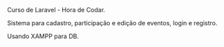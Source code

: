 <p>Curso de Laravel - Hora de Codar.</p>
<p>Sistema para cadastro, participação e edição de eventos, login e registro.</p>
<p>Usando XAMPP para DB.</p>
